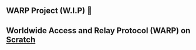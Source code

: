 ## WARP Project (W.I.P) 👋
## Worldwide Access and Relay Protocol (WARP) on [Scratch](https://scratch.mit.edu/)
